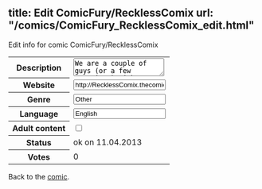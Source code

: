 title: Edit ComicFury/RecklessComix
url: "/comics/ComicFury_RecklessComix_edit.html"
---
Edit info for comic ComicFury/RecklessComix

<form name="comic" action="http://gaepostmail.appengine.com/comic" name="post">
<table class="comicinfo">
<tr>
<th>Description</th><td><textarea name="description">We are a couple of guys (or a few sometimes) With a camera and too much free time at work... Enjoy us</textarea></td>
</tr>
<tr>
<th>Website</th><td><input type="text" name="url" value="http://RecklessComix.thecomicseries.com/"/></td>
</tr>
<tr>
<th>Genre</th><td><input type="text" name="genre" value="Other"/></td>
</tr>
<tr>
<th>Language</th><td><input type="text" name="language" value="English"/></td>
</tr>
<tr>
<th>Adult content</th><td><input type="checkbox" name="adult" value="adult" /></td>
</tr>
<tr>
<th>Status</th><td>ok on 11.04.2013</td>
</tr>
<tr>
<th>Votes</th><td>0</div></td>
</tr>
</table>
</form>

Back to the [comic](/comics/ComicFury_RecklessComix.html).
